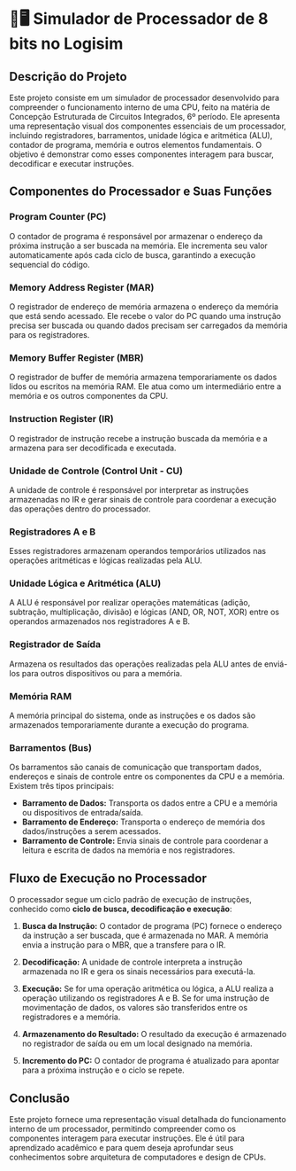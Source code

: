 # 🧮🖥 Simulador de Processador de 8 bits no Logisim

## Descrição do Projeto
Este projeto consiste em um simulador de processador desenvolvido para compreender o funcionamento interno de uma CPU, feito na matéria de Concepção Estruturada de Circuitos Integrados, 6º período. Ele apresenta uma representação visual dos componentes essenciais de um processador, incluindo registradores, barramentos, unidade lógica e aritmética (ALU), contador de programa, memória e outros elementos fundamentais. O objetivo é demonstrar como esses componentes interagem para buscar, decodificar e executar instruções.

## Componentes do Processador e Suas Funções

### **Program Counter (PC)**
O contador de programa é responsável por armazenar o endereço da próxima instrução a ser buscada na memória. Ele incrementa seu valor automaticamente após cada ciclo de busca, garantindo a execução sequencial do código.

### **Memory Address Register (MAR)**
O registrador de endereço de memória armazena o endereço da memória que está sendo acessado. Ele recebe o valor do PC quando uma instrução precisa ser buscada ou quando dados precisam ser carregados da memória para os registradores.

### **Memory Buffer Register (MBR)**
O registrador de buffer de memória armazena temporariamente os dados lidos ou escritos na memória RAM. Ele atua como um intermediário entre a memória e os outros componentes da CPU.

### **Instruction Register (IR)**
O registrador de instrução recebe a instrução buscada da memória e a armazena para ser decodificada e executada.

### **Unidade de Controle (Control Unit - CU)**
A unidade de controle é responsável por interpretar as instruções armazenadas no IR e gerar sinais de controle para coordenar a execução das operações dentro do processador.

### **Registradores A e B**
Esses registradores armazenam operandos temporários utilizados nas operações aritméticas e lógicas realizadas pela ALU.

### **Unidade Lógica e Aritmética (ALU)**
A ALU é responsável por realizar operações matemáticas (adição, subtração, multiplicação, divisão) e lógicas (AND, OR, NOT, XOR) entre os operandos armazenados nos registradores A e B.

### **Registrador de Saída**
Armazena os resultados das operações realizadas pela ALU antes de enviá-los para outros dispositivos ou para a memória.

### **Memória RAM**
A memória principal do sistema, onde as instruções e os dados são armazenados temporariamente durante a execução do programa.

### **Barramentos (Bus)**
Os barramentos são canais de comunicação que transportam dados, endereços e sinais de controle entre os componentes da CPU e a memória. Existem três tipos principais:
- **Barramento de Dados:** Transporta os dados entre a CPU e a memória ou dispositivos de entrada/saída.
- **Barramento de Endereço:** Transporta o endereço de memória dos dados/instruções a serem acessados.
- **Barramento de Controle:** Envia sinais de controle para coordenar a leitura e escrita de dados na memória e nos registradores.

## Fluxo de Execução no Processador
O processador segue um ciclo padrão de execução de instruções, conhecido como **ciclo de busca, decodificação e execução**:

1. **Busca da Instrução:** O contador de programa (PC) fornece o endereço da instrução a ser buscada, que é armazenada no MAR. A memória envia a instrução para o MBR, que a transfere para o IR.

2. **Decodificação:** A unidade de controle interpreta a instrução armazenada no IR e gera os sinais necessários para executá-la.

3. **Execução:** Se for uma operação aritmética ou lógica, a ALU realiza a operação utilizando os registradores A e B. Se for uma instrução de movimentação de dados, os valores são transferidos entre os registradores e a memória.

4. **Armazenamento do Resultado:** O resultado da execução é armazenado no registrador de saída ou em um local designado na memória.

5. **Incremento do PC:** O contador de programa é atualizado para apontar para a próxima instrução e o ciclo se repete.

## Conclusão
Este projeto fornece uma representação visual detalhada do funcionamento interno de um processador, permitindo compreender como os componentes interagem para executar instruções. Ele é útil para aprendizado acadêmico e para quem deseja aprofundar seus conhecimentos sobre arquitetura de computadores e design de CPUs.

